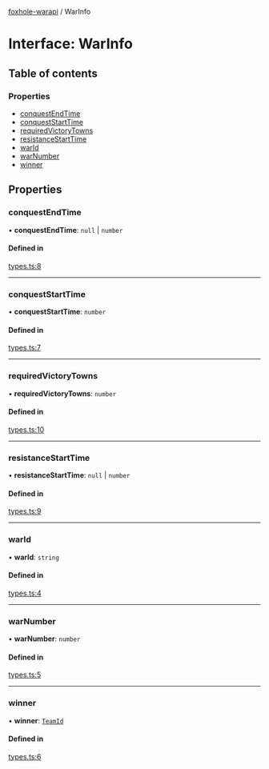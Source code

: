 [foxhole-warapi](../README.md) / WarInfo

# Interface: WarInfo

## Table of contents

### Properties

- [conquestEndTime](WarInfo.md#conquestendtime)
- [conquestStartTime](WarInfo.md#conqueststarttime)
- [requiredVictoryTowns](WarInfo.md#requiredvictorytowns)
- [resistanceStartTime](WarInfo.md#resistancestarttime)
- [warId](WarInfo.md#warid)
- [warNumber](WarInfo.md#warnumber)
- [winner](WarInfo.md#winner)

## Properties

### conquestEndTime

• **conquestEndTime**: ``null`` \| `number`

#### Defined in

[types.ts:8](https://github.com/art0rz/foxhole-warapi/blob/f01d4a6/src/types.ts#L8)

___

### conquestStartTime

• **conquestStartTime**: `number`

#### Defined in

[types.ts:7](https://github.com/art0rz/foxhole-warapi/blob/f01d4a6/src/types.ts#L7)

___

### requiredVictoryTowns

• **requiredVictoryTowns**: `number`

#### Defined in

[types.ts:10](https://github.com/art0rz/foxhole-warapi/blob/f01d4a6/src/types.ts#L10)

___

### resistanceStartTime

• **resistanceStartTime**: ``null`` \| `number`

#### Defined in

[types.ts:9](https://github.com/art0rz/foxhole-warapi/blob/f01d4a6/src/types.ts#L9)

___

### warId

• **warId**: `string`

#### Defined in

[types.ts:4](https://github.com/art0rz/foxhole-warapi/blob/f01d4a6/src/types.ts#L4)

___

### warNumber

• **warNumber**: `number`

#### Defined in

[types.ts:5](https://github.com/art0rz/foxhole-warapi/blob/f01d4a6/src/types.ts#L5)

___

### winner

• **winner**: [`TeamId`](../README.md#teamid)

#### Defined in

[types.ts:6](https://github.com/art0rz/foxhole-warapi/blob/f01d4a6/src/types.ts#L6)
